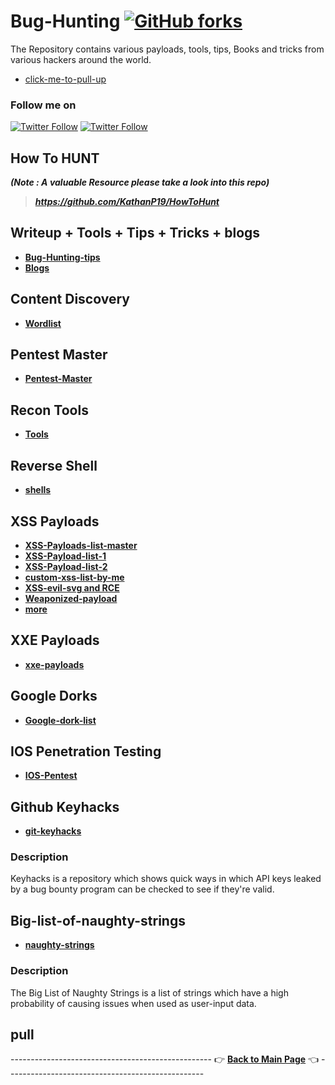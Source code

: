 # Bug-Hunting [![GitHub forks](https://img.shields.io/github/forks/thevillagehacker/Bug-Hunting)](https://github.com/thevillagehacker/Bug-Hunting/network)
The Repository contains various payloads, tools, tips, Books and tricks from various hackers around the world.

- [click-me-to-pull-up](#pull)

### Follow me on
[![Twitter Follow](https://img.shields.io/twitter/follow/thevillagehackr?style=social)](https://twitter.com/thevillagehackr) [![Twitter Follow](https://img.shields.io/twitter/follow/TVHSecurity?style=social)](https://twitter.com/intent/follow?screen_name=TVHSecurity)
## How To HUNT
***(Note : A valuable Resource please take a look into this repo)***
> ***https://github.com/KathanP19/HowToHunt***
## Writeup + Tools + Tips + Tricks + blogs
- **[Bug-Hunting-tips](Writeups/Bug-Bounty-Tips/Tip-files)**
- **[Blogs](Writeups/Blogs)**
## Content Discovery
- **[Wordlist](Content-discovery)**
## Pentest Master
- **[Pentest-Master](Pentest-master)**
## Recon Tools
- **[Tools](Recon-tools)**
## Reverse Shell
- **[shells](Rev-shell)**
## XSS Payloads
- **[XSS-Payloads-list-master](XSS-payloads/xss-payload-list-master)**
- **[XSS-Payload-list-1](XSS-payloads/xss-payload-list-master/Intruder/xss-payload-part%201.txt)**
- **[XSS-Payload-list-2](XSS-payloads/xss-payload-list-master/Intruder/xss-payload-part%202.txt)**
- **[custom-xss-list-by-me](XSS-payloads/xss-custom-payload.md)**
- **[XSS-evil-svg and RCE](XSS-payloads/evilsvg-master)**
- **[Weaponized-payload](https://github.com/hakluke/weaponised-XSS-payloads)**
- **[more](XSS-payloads/AwesomeXSS-master/README.md)**
## XXE Payloads
- **[xxe-payloads](XXE-payloads)**
## Google Dorks
- **[Google-dork-list](Gdorks)**
## IOS Penetration Testing
- **[IOS-Pentest](https://github.com/thevillagehacker/Mobile-Penetration-testing/blob/master/IOS/Readme.md)**
## Github Keyhacks
- **[git-keyhacks](https://github.com/streaak/keyhacks)**
### Description
Keyhacks is a repository which shows quick ways in which API keys leaked by a bug bounty program can be checked to see if they're valid.
## Big-list-of-naughty-strings
- **[naughty-strings](https://github.com/minimaxir/big-list-of-naughty-strings)**
### Description
The Big List of Naughty Strings is a list of strings which have a high probability of causing issues when used as user-input data.
## pull




-------------------------------------------------- 👉 **[Back to Main Page](https://github.com/thevillagehacker/Bug-Hunting)** 👈 -------------------------------------------------
 
